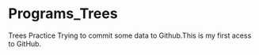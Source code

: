 # Programs_Trees
Trees Practice
Trying to commit some data to Github.This is my first acess to GitHub.
